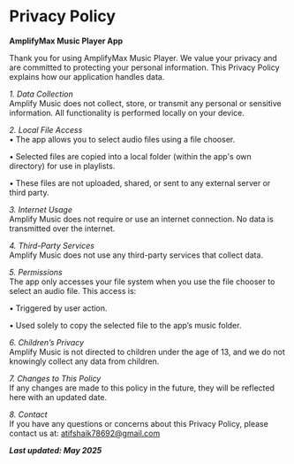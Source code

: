# Privacy Policy

**AmplifyMax Music Player App**

Thank you for using AmplifyMax Music Player. We value your privacy and are committed to protecting your personal information. This Privacy Policy explains how our application handles data.

*1. Data Collection*  
Amplify Music does not collect, store, or transmit any personal or sensitive information. All functionality is performed locally on your device.

*2. Local File Access*  
• The app allows you to select audio files using a file chooser. 

• Selected files are copied into a local folder (within the app's own directory) for use in playlists. 

• These files are not uploaded, shared, or sent to any external server or third party. 


*3. Internet Usage*  
Amplify Music does not require or use an internet connection. No data is transmitted over the internet.

*4. Third-Party Services*  
Amplify Music does not use any third-party services that collect data.

*5. Permissions*  
The app only accesses your file system when you use the file chooser to select an audio file. This access is:

• Triggered by user action. 

• Used solely to copy the selected file to the app’s music folder. 

*6. Children’s Privacy*  
Amplify Music is not directed to children under the age of 13, and we do not knowingly collect any data from children.

*7. Changes to This Policy*  
If any changes are made to this policy in the future, they will be reflected here with an updated date. 

*8. Contact*  
If you have any questions or concerns about this Privacy Policy, please contact us at: atifshaik78692@gmail.com

**_Last updated: May 2025_**
